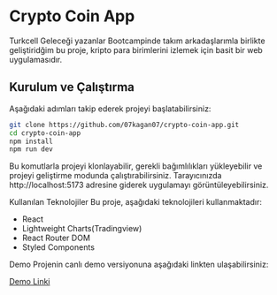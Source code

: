 # Crypto Coin App

Turkcell Geleceği yazanlar Bootcampinde takım arkadaşlarımla birlikte geliştiridğim bu proje, kripto para birimlerini izlemek için basit bir web uygulamasıdır.

## Kurulum ve Çalıştırma

Aşağıdaki adımları takip ederek projeyi başlatabilirsiniz:

```bash
git clone https://github.com/07kagan07/crypto-coin-app.git
cd crypto-coin-app
npm install
npm run dev
```

Bu komutlarla projeyi klonlayabilir, gerekli bağımlılıkları yükleyebilir ve projeyi geliştirme modunda çalıştırabilirsiniz. Tarayıcınızda http://localhost:5173 adresine giderek uygulamayı görüntüleyebilirsiniz.

Kullanılan Teknolojiler
Bu proje, aşağıdaki teknolojileri kullanmaktadır:

- React
- Lightweight Charts(Tradingview)
- React Router DOM
- Styled Components

Demo
Projenin canlı demo versiyonuna aşağıdaki linkten ulaşabilirsiniz:

[Demo Linki](https://crypto-coin-app-flame.vercel.app/)
